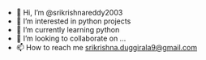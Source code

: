 - 👋 Hi, I’m @srikrishnareddy2003
- 👀 I’m interested in python projects
- 🌱 I’m currently learning python
- 💞️ I’m looking to collaborate on ...
- 📫 How to reach me srikrishna.duggirala9@gmail.com

<!---
srikrishnareddy2003/srikrishnareddy2003 is a ✨ special ✨ repository because its `README.md` (this file) appears on your GitHub profile.
You can click the Preview link to take a look at your changes.
--->
